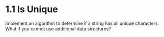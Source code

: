 # 1.1 Is Unique
Implement an algorithm to determine if a string has all unique characters. What if you cannot use additional data structures?
